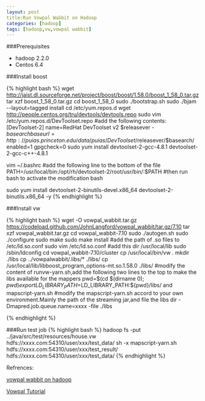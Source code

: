 ```yaml
---
layout: post
title:Run Vowpal Wabbit on Hadoop
categories: [hadoop]
tags: [hadoop,vw,vowpal wabbit]
---
```


###Prerequisites
* hadoop 2.2.0
* Centos 6.4

###Install boost

{% highlight bash %}
wget http://jaist.dl.sourceforge.net/project/boost/boost/1.58.0/boost_1_58_0.tar.gz 
tar xzf boost_1_58_0.tar.gz
cd boost_1_58_0
sudo ./bootstrap.sh
sudo ./bjam --layout=tagged install 
cd /etc/yum.repos.d
wget http://people.centos.org/tru/devtools/devtools.repo
sudo vim /etc/yum.repos.d/DevToolset.repo
#add the following contents:
[DevToolset-2]
name=RedHat DevToolset v2 $releasever - $basearch
baseurl=http://puias.princeton.edu/data/puias/DevToolset/$releasever/$basearch/
enabled=1
gpgcheck=0 
sudo yum install devtoolset-2-gcc-4.8.1 devtoolset-2-gcc-c++-4.8.1 

vim ~/.bashrc
#add the following line to the bottom of the file
PATH=/usr/local/bin:/opt/rh/devtoolset-2/root/usr/bin/:$PATH
#then run bash to activate the modification
bash 

sudo yum install devtoolset-2-binutils-devel.x86_64 devtoolset-2-binutils.x86_64 -y 
{% endhighlight %}



###Install vw

{% highlight bash %}
wget -O vowpal_wabbit.tar.gz   https://codeload.github.com/JohnLangford/vowpal_wabbit/tar.gz/7.10
tar xzf vowpal_wabbit.tar.gz
cd vowpal_wabbit-7.10
sudo ./autogen.sh
sudo ./configure
sudo make
sudo make install
#add the path of .so files to /etc/ld.so.conf
sudo vim /etc/ld.so.conf
#add this dir /usr/local/lib
sudo /sbin/ldconfig
cd vowpal_wabbit-7.10/cluster 
cp /usr/local/bin/vw . 
mkdir ./libs 
cp  ../vowpalwabbit/.libs/* ./libs/ 
cp /usr/local/lib/libboost_program_options-mt.so.1.58.0 ./libs/ 
#modify the content of runvw-yarn.sh,add the following two lines to the top to make the libs available for the mappers
pwd=$(cd $(dirname $0); pwd)
export LD_LIBRARY_PATH=$LD_LIBRARY_PATH:${pwd}/libs/
and mapscript-yarn.sh 
#modify the mapscript-yarn.sh accord to your own environment.Mainly the path of the streaming jar,and file the libs dir
-Dmapred.job.queue.name=xxxx
-file ./libs

{% endhighlight %}

###Run test job
{% highlight bash %}
hadoop fs -put ../java/src/test/resources/house.vw hdfs://xxxx.com:54310/user/xxx/test_data/
sh -x mapscript-yarn.sh hdfs://xxxx.com:54310/user/xxx/test_result/ hdfs://xxxx.com:54310/user/xxx/test_data/
{% endhighlight %}

Refrences:

[vowpal wabbit on hadoop](https://scalableml.wordpress.com/2013/09/09/vowpal-wabbit-on-hadoop/)

[Vowpal Tutorial](https://github.com/JohnLangford/vowpal_wabbit/wiki/Tutorial)
